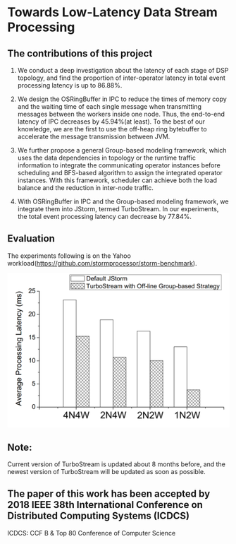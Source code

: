 Towards Low-Latency Data Stream Processing
=

The contributions of this project
-
1) We conduct a deep investigation about the latency of each stage of DSP topology, and find the proportion of inter-operator latency in total event processing latency is up to 86.88\%.
	
2) We design the OSRingBuffer in IPC to reduce the times of memory copy and the waiting time of each single message when transmitting messages between the workers inside one node. Thus, the end-to-end latency of IPC decreases by 45.94\%(at least). To the best of our knowledge, we are the first to use the off-heap ring bytebuffer to accelerate the message transmission between JVM.
	
3) We further propose a general Group-based modeling framework, which uses the data dependencies in topology or the runtime traffic information to integrate the communicating operator instances before scheduling and BFS-based algorithm to assign the integrated operator instances. With this framework, scheduler can achieve both the load balance and the reduction in inter-node traffic.
	
4) With OSRingBuffer in IPC and the Group-based modeling framework, we integrate them into JStorm, termed TurboStream. In our experiments, the total event processing latency can decrease by 77.84\%.


Evaluation
-
The experiments following is on the Yahoo workload(https://github.com/stormprocessor/storm-benchmark).   

![lowload](https://github.com/liumihust/gitTset/blob/master/evaluation-latency-2.PNG)  

Note:
-
Current version of TurboStream is updated about 8 months before, and the newest version of TurboStream will be updated as soon as possible.

## The paper of this work has been accepted by 2018 IEEE 38th International Conference on Distributed Computing Systems (ICDCS) 

ICDCS: CCF B & Top 80 Conference of Computer Science
